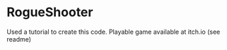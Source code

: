 # RogueShooter
Used a tutorial to create this code. Playable game available at itch.io (see readme)
